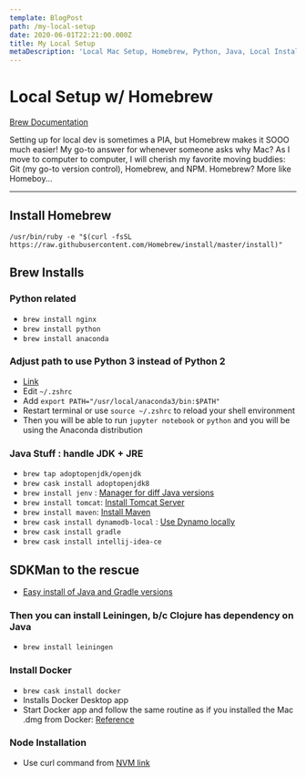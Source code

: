 ```yaml
---
template: BlogPost
path: /my-local-setup
date: 2020-06-01T22:21:00.000Z
title: My Local Setup
metaDescription: 'Local Mac Setup, Homebrew, Python, Java, Local Install, Environment Setup'
---
```

# Local Setup w/ Homebrew

[Brew Documentation](https://brew.sh/)

Setting up for local dev is sometimes a PIA, but Homebrew makes it SOOO much easier! My go-to answer for whenever someone asks why Mac? As I move to computer to computer, I will cherish my favorite moving buddies: Git (my go-to version control), Homebrew, and NPM. Homebrew? More like Homeboy...

- - -

## Install Homebrew

`/usr/bin/ruby -e "$(curl -fsSL https://raw.githubusercontent.com/Homebrew/install/master/install)"`

## Brew Installs

### Python related

* `brew install nginx`
* `brew install python`
* `brew install anaconda`

### Adjust path to use Python 3 instead of Python 2

* [Link](https://medium.com/ayuth/install-anaconda-on-macos-with-homebrew-c94437d63a37)
* Edit `~/.zshrc`
* Add `export PATH="/usr/local/anaconda3/bin:$PATH"`
* Restart terminal or use `source ~/.zshrc` to reload your shell environment
* Then you will be able to run `jupyter notebook` or `python` and you will be using the Anaconda distribution

### Java Stuff : handle JDK + JRE

* `brew tap adoptopenjdk/openjdk`
* `brew cask install adoptopenjdk8`
* `brew install jenv` : [Manager for diff Java versions](https://medium.com/@brunofrascino/working-with-multiple-java-versions-in-macos-9a9c4f15615a)
* `brew install tomcat`: [Install Tomcat Server](https://medium.com/@fahimhossain_16989/installing-apache-tomcat-on-macos-mojave-using-homebrew-28ce039b4b2e)
* `brew install maven`: [Install Maven](https://www.code2bits.com/how-to-install-maven-on-macos-using-homebrew/)
* `brew cask install dynamodb-local` : [Use Dynamo locally](https://docs.aws.amazon.com/amazondynamodb/latest/developerguide/DynamoDBLocal.html)
* `brew cask install gradle`
* `brew cask install intellij-idea-ce`

## SDKMan to the rescue
- [Easy install of Java and Gradle versions](https://sdkman.io/)

### Then you can install Leiningen, b/c Clojure has dependency on Java

* `brew install leiningen`

### Install Docker
* `brew cask install docker`
* Installs Docker Desktop app
* Start Docker app and follow the same routine as if you installed the Mac .dmg from Docker: [Reference](https://stackoverflow.com/questions/44084846/cannot-connect-to-the-docker-daemon-on-macos)

### Node Installation

* Use curl command from [NVM link](https://github.com/nvm-sh/nvm)
